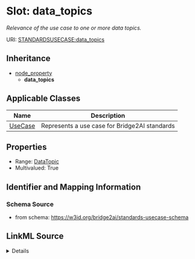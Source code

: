 # Slot: data_topics
_Relevance of the use case to one or more data topics._


URI: [STANDARDSUSECASE:data_topics](https://w3id.org/bridge2ai/standards-usecase-schema/data_topics)




## Inheritance

* [node_property](node_property.md)
    * **data_topics**





## Applicable Classes

| Name | Description |
| --- | --- |
[UseCase](UseCase.md) | Represents a use case for Bridge2AI standards






## Properties

* Range: [DataTopic](DataTopic.md)
* Multivalued: True








## Identifier and Mapping Information







### Schema Source


* from schema: https://w3id.org/bridge2ai/standards-usecase-schema




## LinkML Source

<details>
```yaml
name: data_topics
description: Relevance of the use case to one or more data topics.
from_schema: https://w3id.org/bridge2ai/standards-usecase-schema
rank: 1000
is_a: node property
domain: NamedThing
multivalued: true
alias: data_topics
domain_of:
- UseCase
range: DataTopic

```
</details>